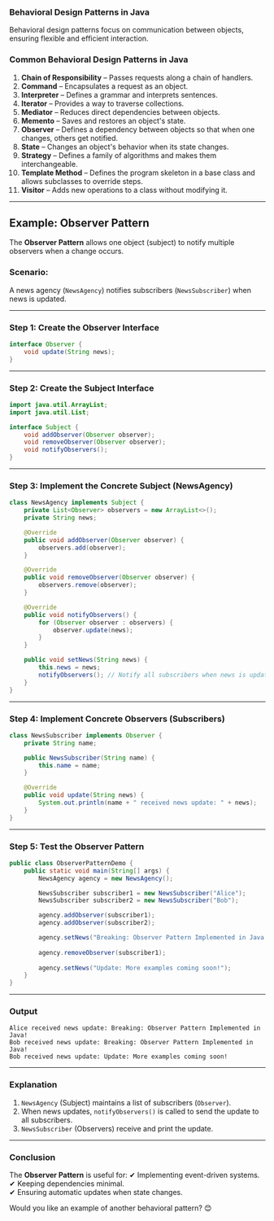 ### **Behavioral Design Patterns in Java**
Behavioral design patterns focus on communication between objects, ensuring flexible and efficient interaction.

### **Common Behavioral Design Patterns in Java**
1. **Chain of Responsibility** – Passes requests along a chain of handlers.
2. **Command** – Encapsulates a request as an object.
3. **Interpreter** – Defines a grammar and interprets sentences.
4. **Iterator** – Provides a way to traverse collections.
5. **Mediator** – Reduces direct dependencies between objects.
6. **Memento** – Saves and restores an object's state.
7. **Observer** – Defines a dependency between objects so that when one changes, others get notified.
8. **State** – Changes an object's behavior when its state changes.
9. **Strategy** – Defines a family of algorithms and makes them interchangeable.
10. **Template Method** – Defines the program skeleton in a base class and allows subclasses to override steps.
11. **Visitor** – Adds new operations to a class without modifying it.

---

## **Example: Observer Pattern**
The **Observer Pattern** allows one object (subject) to notify multiple observers when a change occurs.

### **Scenario:**
A news agency (`NewsAgency`) notifies subscribers (`NewsSubscriber`) when news is updated.

---

### **Step 1: Create the Observer Interface**
```java
interface Observer {
    void update(String news);
}
```

---

### **Step 2: Create the Subject Interface**
```java
import java.util.ArrayList;
import java.util.List;

interface Subject {
    void addObserver(Observer observer);
    void removeObserver(Observer observer);
    void notifyObservers();
}
```

---

### **Step 3: Implement the Concrete Subject (NewsAgency)**
```java
class NewsAgency implements Subject {
    private List<Observer> observers = new ArrayList<>();
    private String news;

    @Override
    public void addObserver(Observer observer) {
        observers.add(observer);
    }

    @Override
    public void removeObserver(Observer observer) {
        observers.remove(observer);
    }

    @Override
    public void notifyObservers() {
        for (Observer observer : observers) {
            observer.update(news);
        }
    }

    public void setNews(String news) {
        this.news = news;
        notifyObservers(); // Notify all subscribers when news is updated
    }
}
```

---

### **Step 4: Implement Concrete Observers (Subscribers)**
```java
class NewsSubscriber implements Observer {
    private String name;

    public NewsSubscriber(String name) {
        this.name = name;
    }

    @Override
    public void update(String news) {
        System.out.println(name + " received news update: " + news);
    }
}
```

---

### **Step 5: Test the Observer Pattern**
```java
public class ObserverPatternDemo {
    public static void main(String[] args) {
        NewsAgency agency = new NewsAgency();

        NewsSubscriber subscriber1 = new NewsSubscriber("Alice");
        NewsSubscriber subscriber2 = new NewsSubscriber("Bob");

        agency.addObserver(subscriber1);
        agency.addObserver(subscriber2);

        agency.setNews("Breaking: Observer Pattern Implemented in Java!");
        
        agency.removeObserver(subscriber1);
        
        agency.setNews("Update: More examples coming soon!");
    }
}
```

---

### **Output**
```
Alice received news update: Breaking: Observer Pattern Implemented in Java!
Bob received news update: Breaking: Observer Pattern Implemented in Java!
Bob received news update: Update: More examples coming soon!
```

---

### **Explanation**
1. `NewsAgency` (Subject) maintains a list of subscribers (`Observer`).
2. When news updates, `notifyObservers()` is called to send the update to all subscribers.
3. `NewsSubscriber` (Observers) receive and print the update.

---

### **Conclusion**
The **Observer Pattern** is useful for:
✔ Implementing event-driven systems.  
✔ Keeping dependencies minimal.  
✔ Ensuring automatic updates when state changes.

Would you like an example of another behavioral pattern? 😊
